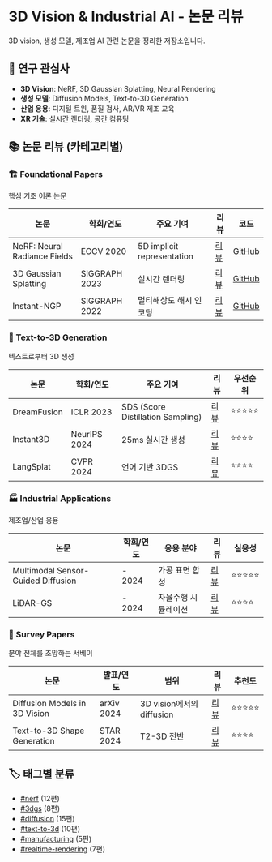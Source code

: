 # 3D Vision & Industrial AI - 논문 리뷰

3D vision, 생성 모델, 제조업 AI 관련 논문을 정리한 저장소입니다.

## 🎯 연구 관심사

- **3D Vision**: NeRF, 3D Gaussian Splatting, Neural Rendering
- **생성 모델**: Diffusion Models, Text-to-3D Generation
- **산업 응용**: 디지털 트윈, 품질 검사, AR/VR 제조 교육
- **XR 기술**: 실시간 렌더링, 공간 컴퓨팅

## 📚 논문 리뷰 (카테고리별)

### 🏗 Foundational Papers
핵심 기초 이론 논문

| 논문 | 학회/연도 | 주요 기여 | 리뷰 | 코드 |
|------|----------|----------|------|------|
| NeRF: Neural Radiance Fields | ECCV 2020 | 5D implicit representation | [리뷰](papers/foundational/nerf-2020.md) | [GitHub](https://github.com/bmild/nerf) |
| 3D Gaussian Splatting | SIGGRAPH 2023 | 실시간 렌더링 | [리뷰](papers/foundational/3dgs-2023.md) | [GitHub](https://github.com/graphdeco-inria/gaussian-splatting) |
| Instant-NGP | SIGGRAPH 2022 | 멀티해상도 해시 인코딩 | [리뷰](papers/foundational/instant-ngp-2022.md) | [GitHub](https://github.com/NVlabs/instant-ngp) |

### 🎨 Text-to-3D Generation
텍스트로부터 3D 생성

| 논문 | 학회/연도 | 주요 기여 | 리뷰 | 우선순위 |
|------|----------|----------|------|---------|
| DreamFusion | ICLR 2023 | SDS (Score Distillation Sampling) | [리뷰](papers/text-to-3d/dreamfusion-2023.md) | ⭐⭐⭐⭐⭐ |
| Instant3D | NeurIPS 2024 | 25ms 실시간 생성 | [리뷰](papers/text-to-3d/instant3d-2024.md) | ⭐⭐⭐⭐ |
| LangSplat | CVPR 2024 | 언어 기반 3DGS | [리뷰](papers/text-to-3d/langsplat-2024.md) | ⭐⭐⭐⭐ |

### 🏭 Industrial Applications
제조업/산업 응용

| 논문 | 학회/연도 | 응용 분야 | 리뷰 | 실용성 |
|------|----------|----------|------|--------|
| Multimodal Sensor-Guided Diffusion | - 2024 | 가공 표면 합성 | [리뷰](papers/industrial/unist-sensor-diffusion.md) | ⭐⭐⭐⭐⭐ |
| LiDAR-GS | - 2024 | 자율주행 시뮬레이션 | [리뷰](papers/industrial/lidar-gs-2024.md) | ⭐⭐⭐⭐ |

### 🔎 Survey Papers
분야 전체를 조망하는 서베이

| 논문 | 발표/연도 | 범위 | 리뷰 | 추천도 |
|------|----------|------|------|--------|
| Diffusion Models in 3D Vision | arXiv 2024 | 3D vision에서의 diffusion | [리뷰](papers/survey/diffusion-3dvision-2024.md) | ⭐⭐⭐⭐⭐ |
| Text-to-3D Shape Generation | STAR 2024 | T2-3D 전반 | [리뷰](papers/survey/text-to-3d-survey.md) | ⭐⭐⭐⭐ |

## 🏷 태그별 분류

- [#nerf](tags/nerf.md) (12편)
- [#3dgs](tags/3dgs.md) (8편)
- [#diffusion](tags/diffusion.md) (15편)
- [#text-to-3d](tags/text-to-3d.md) (10편)
- [#manufacturing](tags/manufacturing.md) (5편)
- [#realtime-rendering](tags/realtime.md) (7편)

